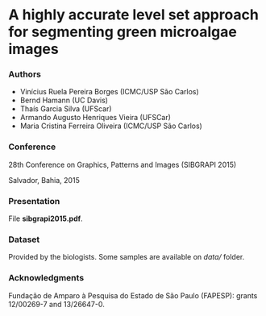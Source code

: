 # A highly accurate level set approach for segmenting green microalgae images

### Authors

- Vinícius Ruela Pereira Borges (ICMC/USP São Carlos)
- Bernd Hamann (UC Davis)
- Thaís Garcia Silva (UFScar)
- Armando Augusto Henriques Vieira (UFSCar)
- Maria Cristina Ferreira Oliveira (ICMC/USP São Carlos)

### Conference

28th Conference on Graphics, Patterns and Images (SIBGRAPI 2015)

Salvador, Bahia, 2015

### Presentation

File **sibgrapi2015.pdf**.

### Dataset

Provided by the biologists. Some samples are available on *data/* folder.

### Acknowledgments

Fundação de Amparo à Pesquisa do Estado de São Paulo (FAPESP): grants 12/00269-7 and 13/26647-0.
